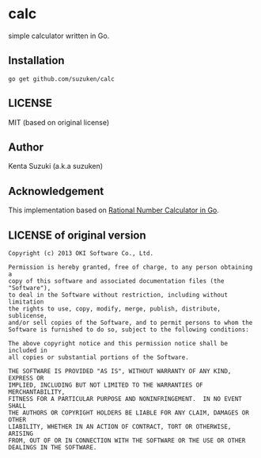 # calc

simple calculator written in Go.

## Installation

	go get github.com/suzuken/calc

## LICENSE

MIT (based on original license)

## Author

Kenta Suzuki (a.k.a suzuken)

## Acknowledgement

This implementation based on [Rational Number Calculator in Go](http://www.oki-osk.jp/esc/golang/calc.html).

## LICENSE of original version

	Copyright (c) 2013 OKI Software Co., Ltd.

	Permission is hereby granted, free of charge, to any person obtaining a
	copy of this software and associated documentation files (the "Software"),
	to deal in the Software without restriction, including without limitation
	the rights to use, copy, modify, merge, publish, distribute, sublicense,
	and/or sell copies of the Software, and to permit persons to whom the
	Software is furnished to do so, subject to the following conditions:

	The above copyright notice and this permission notice shall be included in
	all copies or substantial portions of the Software.

	THE SOFTWARE IS PROVIDED "AS IS", WITHOUT WARRANTY OF ANY KIND, EXPRESS OR
	IMPLIED, INCLUDING BUT NOT LIMITED TO THE WARRANTIES OF MERCHANTABILITY,
	FITNESS FOR A PARTICULAR PURPOSE AND NONINFRINGEMENT.  IN NO EVENT SHALL
	THE AUTHORS OR COPYRIGHT HOLDERS BE LIABLE FOR ANY CLAIM, DAMAGES OR OTHER
	LIABILITY, WHETHER IN AN ACTION OF CONTRACT, TORT OR OTHERWISE, ARISING
	FROM, OUT OF OR IN CONNECTION WITH THE SOFTWARE OR THE USE OR OTHER
	DEALINGS IN THE SOFTWARE.
